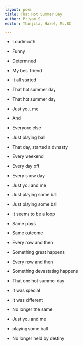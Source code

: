 ```yaml
---
layout: poem
title: That Hot Summer Day
author: Priyam S.
editor: Thanjila, Hazel, Ms.BC

---
```

* Loudmouth
* Funny
* Determined
* My best friend
* It all started
* That hot summer day

* That hot summer day
* Just you, me
* And
* Everyone else
* Just playing ball

* That day, started a dynasty
* Every weekend
* Every day off
* Every snow day
* Just you and me
* Just playing some ball

* Just playing some ball
* It seems to be a loop
* Same plays
* Same outcome

* Every now and then
* Something great happens

* Every now and then
* Something devastating happens

* That one hot summer day
* It was special
* It was different
* No longer the same

* Just you and me
* playing some ball
* No longer held by destiny